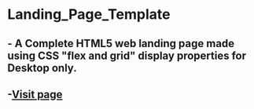 # Landing_Page_Template
## - A Complete HTML5 web landing page made using CSS "flex and grid" display properties for Desktop only.

## -[Visit page](https://mukund-jaiswar.github.io/Landing_Page_Template/)
